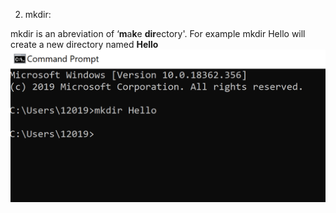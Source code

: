 2. mkdir:

mkdir is an abreviation of  ‘**m**a**k**e **dir**ectory'.
For example mkdir Hello will create a new directory named **Hello**
![mkdir.Image](/mkdir.PNG)
